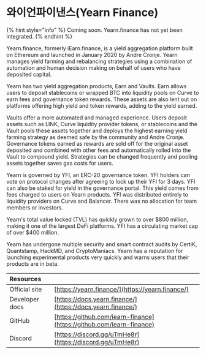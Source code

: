 # 와이언파이낸스\(Yearn Finance\)

{% hint style="info" %}
Coming soon. Yearn.finance has not yet been integrated.
{% endhint %}

Yearn.finance, formerly iEarn.finance, is a yield aggregation platform built on Ethereum and launched in January 2020 by Andre Cronje. Yearn manages yield farming and rebalancing strategies using a combination of automation and human decision making on behalf of users who have deposited capital.

Yearn has two yield aggregation products, Earn and Vaults. Earn allows users to deposit stablecoins or wrapped BTC into liquidity pools on Curve to earn fees and governance token rewards. These assets are also lent out on platforms offering high yield and token rewards, adding to the yield earned.

Vaults offer a more automated and managed experience. Users deposit assets such as LINK, Curve liquidity provider tokens, or stablecoins and the Vault pools these assets together and deploys the highest earning yield farming strategy as deemed safe by the community and Andre Cronje. Governance tokens earned as rewards are sold off for the original asset deposited and combined with other fees and automatically rolled into the Vault to compound yield. Strategies can be changed frequently and pooling assets together saves gas costs for users.

Yearn is governed by YFI, an ERC-20 governance token. YFI holders can vote on protocol changes after agreeing to lock up their YFI for 3 days. YFI can also be staked for yield in the governance portal. This yield comes from fees charged to users on Yearn products. YFI was distributed entirely to liquidity providers on Curve and Balancer. There was no allocation for team members or investors.

Yearn's total value locked \(TVL\) has quickly grown to over $800 million, making it one of the largest DeFi platforms. YFI has a circulating market cap of over $400 million.

Yearn has undergone multiple security and smart contract audits by CertiK, Quantstamp, HackMD, and CryptoManiacs. Yearn has a reputation for launching experimental products very quickly and warns users that their products are in beta.

| Resources |  |
| :--- | :--- |
| Official site | [https://yearn.finance/](https://yearn.finance/) |
| Developer docs | [https://docs.yearn.finance/](https://docs.yearn.finance/) |
| GitHub | [https://github.com/iearn-finance](https://github.com/iearn-finance) |
| Discord | [https://discord.gg/uTmHe8r](https://discord.gg/uTmHe8r) |

